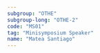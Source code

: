 ```yaml
---
subgroup: "OTHE"
subgroup-long: "OTHE-2"
code: "MS01"
tag: "Minisymposium Speaker"
name: "Matea Santiago"
---
```


